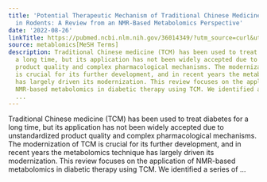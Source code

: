 ```yaml
---
title: 'Potential Therapeutic Mechanism of Traditional Chinese Medicine on Diabetes
  in Rodents: A Review from an NMR-Based Metabolomics Perspective'
date: '2022-08-26'
linkTitle: https://pubmed.ncbi.nlm.nih.gov/36014349/?utm_source=curl&utm_medium=rss&utm_campaign=pubmed-2&utm_content=1Zkrxt7ktlCbHBXEV3v65xxSnkSWNsJ1A6Fq3gBniKhGfIUslK&fc=20210907212339&ff=20220829215536&v=2.17.7
source: metablomics[MeSH Terms]
description: Traditional Chinese medicine (TCM) has been used to treat diabetes for
  a long time, but its application has not been widely accepted due to unstandardized
  product quality and complex pharmacological mechanisms. The modernization of TCM
  is crucial for its further development, and in recent years the metabolomics technique
  has largely driven its modernization. This review focuses on the application of
  NMR-based metabolomics in diabetic therapy using TCM. We identified a series of
  ...
---
```

Traditional Chinese medicine (TCM) has been used to treat diabetes for a long time, but its application has not been widely accepted due to unstandardized product quality and complex pharmacological mechanisms. The modernization of TCM is crucial for its further development, and in recent years the metabolomics technique has largely driven its modernization. This review focuses on the application of NMR-based metabolomics in diabetic therapy using TCM. We identified a series of ...